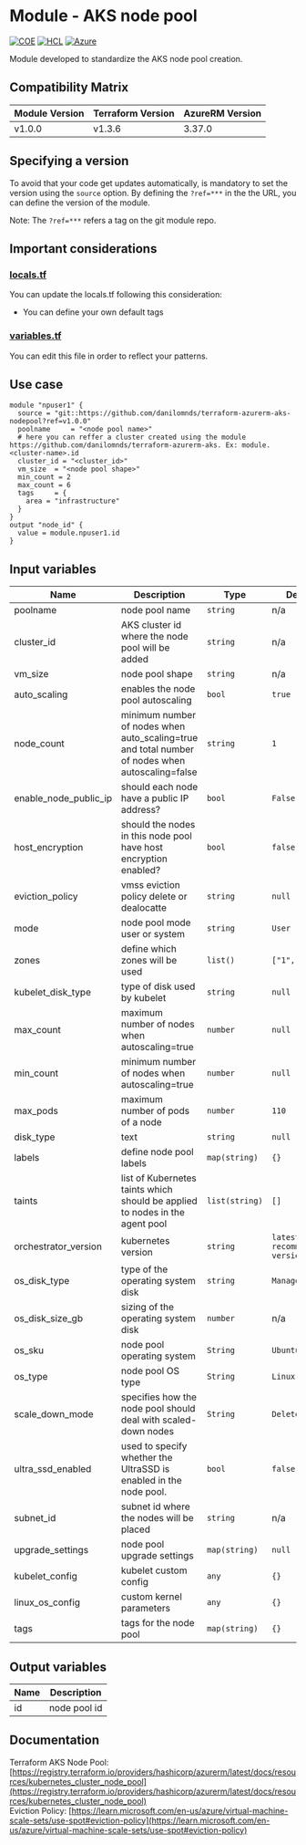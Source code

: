 # Module - AKS node pool
[![COE](https://img.shields.io/badge/Created%20By-CCoE-blue)]()
[![HCL](https://img.shields.io/badge/language-HCL-blueviolet)](https://www.terraform.io/)
[![Azure](https://img.shields.io/badge/provider-Azure-blue)](https://registry.terraform.io/providers/hashicorp/azurerm/latest)

Module developed to standardize the AKS node pool creation.

## Compatibility Matrix

| Module Version | Terraform Version | AzureRM Version |
|----------------|-------------------| --------------- |
| v1.0.0       | v1.3.6 | 3.37.0         |

## Specifying a version

To avoid that your code get updates automatically, is mandatory to set the version using the `source` option. 
By defining the `?ref=***` in the the URL, you can define the version of the module.

Note: The `?ref=***` refers a tag on the git module repo.

## Important considerations

### [locals.tf](locals.tf)

You can update the locals.tf following this consideration:

- You can define your own default tags

### [variables.tf](variables.tf)

You can edit this file in order to reflect your patterns. 

## Use case
```hcl
module "npuser1" {
  source = "git::https://github.com/danilomnds/terraform-azurerm-aks-nodepool?ref=v1.0.0"
  poolname     = "<node pool name>"
  # here you can reffer a cluster created using the module https://github.com/danilomnds/terraform-azurerm-aks. Ex: module.<cluster-name>.id
  cluster_id = "<cluster_id>"
  vm_size  = "<node pool shape>"
  min_count = 2
  max_count = 6
  tags     = {
    area = "infrastructure"
  }
}
output "node_id" {
  value = module.npuser1.id
}
```

## Input variables

| Name | Description | Type | Default | Required |
|------|-------------|------|---------|:--------:|
| poolname | node pool name | `string` | n/a | `Yes` |
| cluster_id | AKS cluster id where the node pool will be added | `string` | n/a | `Yes` |
| vm_size | node pool shape | `string` | n/a | `Yes` |
| auto_scaling | enables the node pool autoscaling | `bool` | `true` | No |
| node_count | minimum number of nodes when auto_scaling=true and total number of nodes when autoscaling=false | `string` | `1` | No |
| enable_node_public_ip | should each node have a public IP address? | `bool` | `False` | No |
| host_encryption | should the nodes in this node pool have host encryption enabled? | `bool` | `false` | No |
| eviction_policy | vmss eviction policy delete or dealocatte | `string` | `null` | No |
| mode | node pool mode user or system | `string` | `User` | No |
| zones | define which zones will be used | `list()` | `["1","2","3"]` | No |
| kubelet_disk_type | type of disk used by kubelet | `string` | `null` | No |
| max_count | maximum number of nodes when autoscaling=true | `number` | `null` | No |
| min_count | minimum number of nodes when autoscaling=true | `number` | `null` | No |
| max_pods | maximum number of pods of a node | `number` | `110` | No |
| disk_type | text | `string` | `null` | Não |
| labels | define node pool labels | `map(string)` | `{}` | No |
| taints | list of Kubernetes taints which should be applied to nodes in the agent pool | `list(string)` | `[]` | No |
| orchestrator_version | kubernetes version | `string` | `latest recommended version` | No |
| os_disk_type | type of the operating system disk | `string` | `Managed` | No |
| os_disk_size_gb | sizing of the operating system disk | `number` | n/a | `Yes` |
| os_sku | node pool operating system | `String` | `Ubuntu` | No |
| os_type | node pool OS type | `String` | `Linux` | No |
| scale_down_mode | specifies how the node pool should deal with scaled-down nodes | `String` | `Delete` | No |
| ultra_ssd_enabled | used to specify whether the UltraSSD is enabled in the node pool. | `bool` | `false` | No |
| subnet_id | subnet id where the nodes will be placed | `string` | n/a | `Yes` |
| upgrade_settings | node pool upgrade settings | `map(string)` | `null` | No |
| kubelet_config | kubelet custom config | `any` | `{}` | No |
| linux_os_config | custom kernel parameters | `any` | `{}` | No |
| tags | tags for the node pool | `map(string)` | `{}` | No |

## Output variables

| Name | Description |
|------|-------------|
| id | node pool id |

## Documentation

Terraform AKS Node Pool: [https://registry.terraform.io/providers/hashicorp/azurerm/latest/docs/resources/kubernetes_cluster_node_pool](https://registry.terraform.io/providers/hashicorp/azurerm/latest/docs/resources/kubernetes_cluster_node_pool) <br>
Eviction Policy: [https://learn.microsoft.com/en-us/azure/virtual-machine-scale-sets/use-spot#eviction-policy](https://learn.microsoft.com/en-us/azure/virtual-machine-scale-sets/use-spot#eviction-policy)